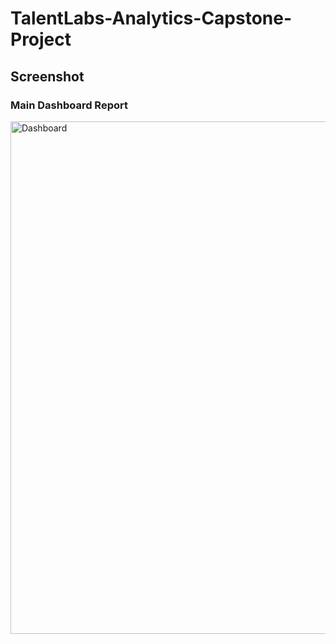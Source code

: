 # TalentLabs-Analytics-Capstone-Project

## Screenshot

### Main Dashboard Report
<img width="820" alt="Dashboard" src="https://raw.githubusercontent.com/adamyangyang/TalentLabs-Capstone-Project-3-Data-Visualization/main/main-dashboard.png">
